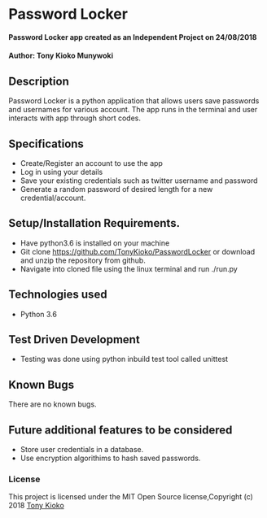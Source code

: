 # Password Locker
#### Password Locker app created as an Independent Project on 24/08/2018
#### Author: **Tony Kioko Munywoki**
## Description
Password Locker is a python application that allows users save passwords and usernames for various account. The app runs in the terminal and user interacts with app through short codes.
## Specifications
* Create/Register an account to use the app
* Log in using your details
* Save your existing credentials such as twitter username and password
* Generate a random password of desired length for a new credential/account. 

## Setup/Installation Requirements.
* Have python3.6 is installed on your machine
* Git clone https://github.com/TonyKioko/PasswordLocker or download and unzip the repository from github.
* Navigate into cloned file using the linux terminal and run  ./run.py

## Technologies used ##

* Python 3.6

## Test Driven Development
* Testing was done using python inbuild test tool called unittest


## Known Bugs 
There are no known bugs.

## Future additional features to be considered

* Store user credentials in a database.
* Use encryption algorithims to hash saved passwords.
 
### License
This project is licensed under the MIT Open Source license,Copyright (c) 2018 [Tony Kioko](https://github.com/tonykioko/)

